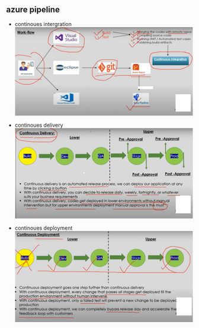 ## azure pipeline

* continoues intergration ![ci](./images/ci.jpg)

* continoues delivery ![ci](./images/cd.jpg)

* continoues deployment ![ci](./images/cd-2.jpg)